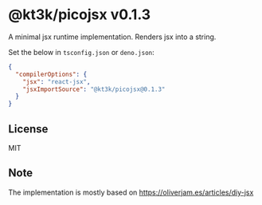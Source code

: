 # @kt3k/picojsx v0.1.3

A minimal jsx runtime implementation. Renders jsx into a string.

Set the below in `tsconfig.json` or `deno.json`:

```json
{
  "compilerOptions": {
    "jsx": "react-jsx",
    "jsxImportSource": "@kt3k/picojsx@0.1.3"
  }
}
```

## License

MIT

## Note

The implementation is mostly based on https://oliverjam.es/articles/diy-jsx

